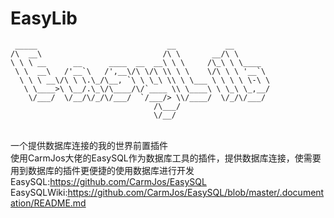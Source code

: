 # EasyLib
```text
 _____                             __           __        
/\  __\                           /\ \       __/\ \       
\ \ \ __      __      ____  __  __\ \ \     /\_\ \ \____  
 \ \  __\   /'__`\   /',__\/\ \/\ \\ \ \    \/\ \ \ '__`\ 
  \ \ \ __\/\ \ \.\_/\__, `\ \ \_\ \\ \ \___ \ \ \ \ \-\ \
   \ \____>\ \__/.\_\/\____/\/`____ \\ \____\ \ \_\ \_,__/
    \/___/  \/__/\/_/\/___/  `/___/> \\/____/  \/_/\/___/ 
                                /\___/                    
                                \/__/                     
```
<br>一个提供数据库连接的我的世界前置插件
<br>使用CarmJos大佬的EasySQL作为数据库工具的插件，提供数据库连接，使需要用到数据库的插件更便捷的使用数据库进行开发
<br>EasySQL:https://github.com/CarmJos/EasySQL
<br>EasySQLWiki:https://github.com/CarmJos/EasySQL/blob/master/.documentation/README.md
